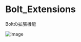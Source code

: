 # Bolt_Extensions
Boltの拡張機能

![image](https://user-images.githubusercontent.com/10460272/125231134-26d14780-e315-11eb-9b64-3eb56ab1f129.png)
